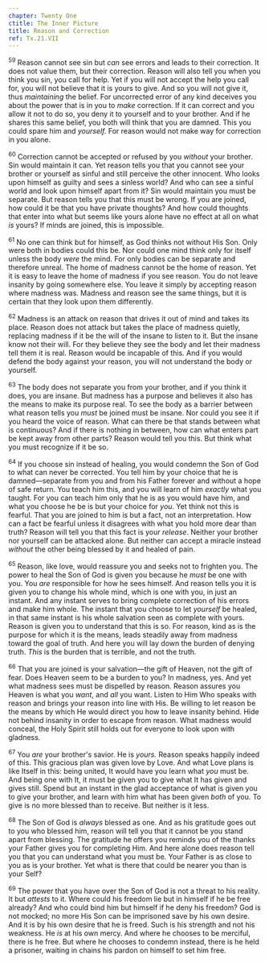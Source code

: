 ```yaml
---
chapter: Twenty One
ctitle: The Inner Picture
title: Reason and Correction
ref: Tx.21.VII
---
```


<sup>59</sup> Reason cannot see sin but *can* see errors and leads to their
correction. It does not value them, but their correction. Reason will
also tell you when you think you sin, you call for help. Yet if you will
not accept the help you call for, you will not believe that it is yours
to give. And so you will not give it, thus *maintaining* the belief. For
uncorrected error of any kind deceives you about the power that is in
you to *make* correction. If it can correct and you allow it not to do
so, you deny it to yourself and to your brother. And if he shares this
same belief, you both will think that you are damned. This you could
spare him and *yourself.* For reason would not make way for correction
in you alone.

<sup>60</sup> Correction cannot be accepted or refused by you *without* your
brother. Sin would maintain it can. Yet reason tells you that you cannot
see your brother or yourself as sinful and still perceive the other
innocent. Who looks upon himself as guilty and sees a sinless world? And
who can see a sinful world and look upon himself apart from it? Sin
would maintain you must be separate. But reason tells you that this must
be wrong. If you are joined, how could it be that you have private
thoughts? And how could thoughts that enter into what but seems like
yours alone have no effect at all on what *is* yours? If minds are
joined, this is impossible.

<sup>61</sup> No one can think but for himself, as God thinks not without His Son.
Only were both in bodies could this be. Nor could one mind think only
for itself unless the body *were* the mind. For only bodies can be
separate and therefore unreal. The home of madness cannot be the home of
reason. Yet it is easy to leave the home of madness if you see reason.
You do not leave insanity by going somewhere else. You leave it simply
by accepting reason where madness was. Madness and reason see the same
things, but it is certain that they look upon them differently.

<sup>62</sup> Madness is an attack on reason that drives it out of mind and takes
its place. Reason does not attack but takes the place of madness
quietly, replacing madness if it be the will of the insane to listen to
it. But the insane know not their will. For they believe they see the
body and let their madness tell them it is real. Reason would be
incapable of this. And if you would defend the body against your reason,
you will not understand the body or yourself.

<sup>63</sup> The body does not separate you from your brother, and if you think it
does, you are insane. But madness has a purpose and believes it also has
the means to make its purpose real. To see the body as a barrier between
what reason tells you *must* be joined must be insane. Nor could you see
it if you heard the voice of reason. What can there be that stands
between what is continuous? And if there is nothing in between, how can
what enters part be kept away from other parts? Reason would tell you
this. But think what you must recognize if it be so.

<sup>64</sup> If you choose sin instead of healing, you would condemn the Son of
God to what can never be corrected. You tell him by your choice that he
is damned—separate from you and from his Father forever and without a
hope of safe return. You teach him this, and you will learn of him
*exactly* what you taught. For you can teach him only that he is as you
would have him, and what you choose he be is but your choice for *you*.
Yet think not this is fearful. That you are joined to him is but a fact,
not an interpretation. How can a fact be fearful unless it disagrees
with what you hold more dear than truth? Reason will tell you that this
fact is your *release*. Neither your brother nor yourself can be
attacked alone. But neither can accept a miracle instead *without* the
other being blessed by it and healed of pain.

<sup>65</sup> Reason, like love, would reassure you and seeks not to frighten you.
The power to heal the Son of God is given you because he *must* be one
with you. You *are* responsible for how he sees himself. And reason
tells you it is given you to change his whole mind, which is one with
you, in just an instant. And any instant serves to bring complete
correction of his errors and make him whole. The instant that you choose
to let *yourself* be healed, in that same instant is his whole salvation
seen as complete with yours. Reason is given you to understand that this
is so. For reason, kind as is the purpose for which it is the means,
leads steadily away from madness toward the goal of truth. And here you
will lay down the burden of denying truth. *This* is the burden that is
terrible, and not the truth.

<sup>66</sup> That you are joined is your salvation—the gift of Heaven, not the
gift of fear. Does Heaven seem to be a burden to you? In madness, yes.
And yet what madness sees must be dispelled by reason. Reason assures
you Heaven is what you *want*, and *all* you want. Listen to Him Who
speaks with reason and brings your reason into line with His. Be willing
to let reason be the means by which He would direct you how to leave
insanity behind. Hide not behind insanity in order to escape from
reason. What madness would conceal, the Holy Spirit still holds out for
everyone to look upon with gladness.

<sup>67</sup> You *are* your brother's savior. He is *yours.* Reason speaks happily
indeed of this. This gracious plan was given love by Love. And what Love
plans is like Itself in this: being united, It would have you learn what
*you* must be. And being one with It, it must be given you to give what
It has given and gives still. Spend but an instant in the glad
acceptance of what is given you to give your brother, and learn with him
what has been given *both* of you. To give is no more blessed than to
receive. But neither is it less.

<sup>68</sup> The Son of God is *always* blessed as one. And as his gratitude goes
out to you who blessed him, reason will tell you that it cannot be you
stand apart from blessing. The gratitude he offers you reminds you of
the thanks your Father gives you for completing Him. And here alone does
reason tell you that you can understand what you must be. Your Father is
as close to you as is your brother. Yet what is there that could be
nearer you than is your Self?

<sup>69</sup> The power that you have over the Son of God is not a threat to his
reality. It but *attests* to it. Where could his freedom lie but in
himself if he be free already? And who could bind him but himself if he
deny his freedom? God is not mocked; no more His Son can be imprisoned
save by his own desire. And it is by his own desire that he is freed.
Such is his strength and not his weakness. He *is* at his own mercy. And
where he chooses to be merciful, there is he free. But where he chooses
to condemn instead, there is he held a prisoner, waiting in chains his
pardon on himself to set him free.

